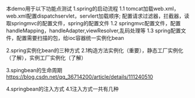 本demo用于以下功能点测试
1.spring的启动流程
1.1 tomcat加载web.xml，web.xml配置dispatchservlet，servlert加载顺序;
    配置请求过滤器，拦截器，读取springmvc的配置文件，spring的配置文件
1.2 springmvc配置文件，配置handleMapping，handleAdapter,viewResolver,乱码处理等
1.3 spring配置文件，配置需要扫描的包，给ioc容器统一实例化bean

2.spring实例化bean的三种方式
2.1构造方法实例化（重要），静态工厂实例化（了解），实例工厂实例化（了解）

3.spingbean的生命周期
https://blog.csdn.net/qq_36714200/article/details/111240510

4.springbean的注入方式
4.1注入方式一共有几种